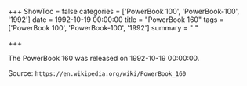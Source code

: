 +++
ShowToc = false
categories = ['PowerBook 100', 'PowerBook-100', '1992']
date = 1992-10-19 00:00:00
title = "PowerBook 160"
tags = ['PowerBook 100', 'PowerBook-100', '1992']
summary = " "

+++

The PowerBook 160 was released on 1992-10-19 00:00:00.

Source: `https://en.wikipedia.org/wiki/PowerBook_160`


